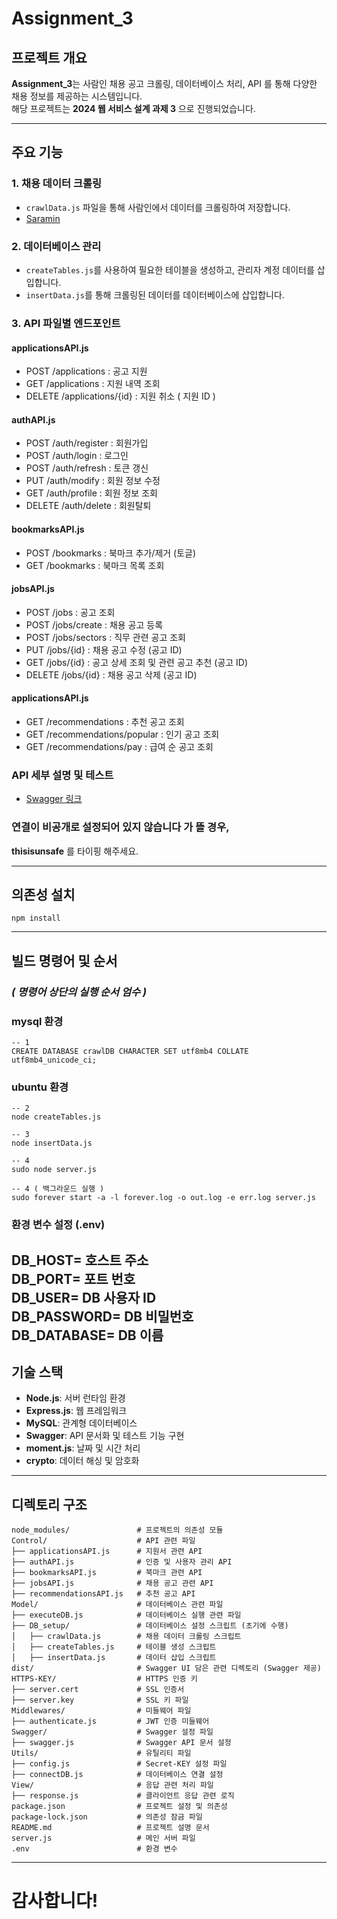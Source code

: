 # Assignment_3

## 프로젝트 개요
**Assignment_3**는 사람인 채용 공고 크롤링, 데이터베이스 처리, API 를 통해 다양한 채용 정보를 제공하는 시스템입니다.  
해당 프로젝트는 **2024 웹 서비스 설계 과제 3** 으로 진행되었습니다.

---

## 주요 기능

### 1. 채용 데이터 크롤링
- `crawlData.js` 파일을 통해 사람인에서 데이터를 크롤링하여 저장합니다.
- [Saramin](https://www.saramin.co.kr/zf_user/?srsltid=AfmBOoq0B1un_d-EvhWVbj0XZThlX_KHCz52arCFnuLC0XL8xzRCixd3)

### 2. 데이터베이스 관리
- `createTables.js`를 사용하여 필요한 테이블을 생성하고, 관리자 계정 데이터를 삽입합니다.
- `insertData.js`를 통해 크롤링된 데이터를 데이터베이스에 삽입합니다.

### 3. API 파일별 엔드포인트
#### applicationsAPI.js 
- POST   /applications      : 공고 지원
- GET    /applications      : 지원 내역 조회
- DELETE /applications/{id} : 지원 취소 ( 지원 ID )

#### authAPI.js 
- POST   /auth/register     : 회원가입
- POST   /auth/login        : 로그인
- POST   /auth/refresh      : 토큰 갱신
- PUT    /auth/modify       : 회원 정보 수정
- GET    /auth/profile      : 회원 정보 조회
- DELETE /auth/delete       : 회원탈퇴

#### bookmarksAPI.js
- POST   /bookmarks         : 북마크 추가/제거 (토글)
- GET    /bookmarks         : 북마크 목록 조회

#### jobsAPI.js
- POST   /jobs              : 공고 조회
- POST   /jobs/create       : 채용 공고 등록
- POST   /jobs/sectors      : 직무 관련 공고 조회
- PUT    /jobs/{id}         : 채용 공고 수정 (공고 ID)
- GET    /jobs/{id}         : 공고 상세 조회 및 관련 공고 추천 (공고 ID)
- DELETE /jobs/{id}         : 채용 공고 삭제 (공고 ID)

#### applicationsAPI.js
- GET    /recommendations          : 추천 공고 조회
- GET    /recommendations/popular  : 인기 공고 조회
- GET    /recommendations/pay      : 급여 순 공고 조회

### API 세부 설명 및 테스트
- [Swagger 링크](https://113.198.66.75:17109/api-docs/#/)

### **연결이 비공개로 설정되어 있지 않습니다** 가 뜰 경우, 
 **thisisunsafe** 를 타이핑 해주세요.


---
## 의존성 설치
```
npm install
```
---
## 빌드 명령어 및 순서 
### *( 명령어 상단의 실행 순서 엄수 )*
### mysql 환경
```
-- 1
CREATE DATABASE crawlDB CHARACTER SET utf8mb4 COLLATE utf8mb4_unicode_ci;
```
### ubuntu 환경 
```
-- 2
node createTables.js

-- 3
node insertData.js

-- 4 
sudo node server.js

-- 4 ( 백그라운드 실행 )
sudo forever start -a -l forever.log -o out.log -e err.log server.js
```

### 환경 변수 설정 (.env)
DB_HOST= 호스트 주소  
DB_PORT= 포트 번호  
DB_USER= DB 사용자 ID  
DB_PASSWORD= DB 비밀번호  
DB_DATABASE= DB 이름   
---

## 기술 스택
- **Node.js**: 서버 런타임 환경
- **Express.js**: 웹 프레임워크
- **MySQL**: 관계형 데이터베이스
- **Swagger**: API 문서화 및 테스트 기능 구현
- **moment.js**: 날짜 및 시간 처리
- **crypto**: 데이터 해싱 및 암호화
---

## 디렉토리 구조

```
node_modules/               # 프로젝트의 의존성 모듈
Control/                    # API 관련 파일
├── applicationsAPI.js      # 지원서 관련 API
├── authAPI.js              # 인증 및 사용자 관리 API
├── bookmarksAPI.js         # 북마크 관련 API
├── jobsAPI.js              # 채용 공고 관련 API
├── recommendationsAPI.js   # 추천 공고 API
Model/                      # 데이터베이스 관련 파일
├── executeDB.js            # 데이터베이스 실행 관련 파일
├── DB_setup/               # 데이터베이스 설정 스크립트 (초기에 수행)
│   ├── crawlData.js        # 채용 데이터 크롤링 스크립트
│   ├── createTables.js     # 테이블 생성 스크립트
│   ├── insertData.js       # 데이터 삽입 스크립트
dist/                       # Swagger UI 담은 관련 디렉토리 (Swagger 제공)
HTTPS-KEY/                  # HTTPS 인증 키
├── server.cert             # SSL 인증서
├── server.key              # SSL 키 파일
Middlewares/                # 미들웨어 파일
├── authenticate.js         # JWT 인증 미들웨어
Swagger/                    # Swagger 설정 파일
├── swagger.js              # Swagger API 문서 설정
Utils/                      # 유틸리티 파일
├── config.js               # Secret-KEY 설정 파일
├── connectDB.js            # 데이터베이스 연결 설정
View/                       # 응답 관련 처리 파일
├── response.js             # 클라이언트 응답 관련 로직
package.json                # 프로젝트 설정 및 의존성
package-lock.json           # 의존성 잠금 파일
README.md                   # 프로젝트 설명 문서
server.js                   # 메인 서버 파일
.env                        # 환경 변수 
```
---

# **감사합니다!**
